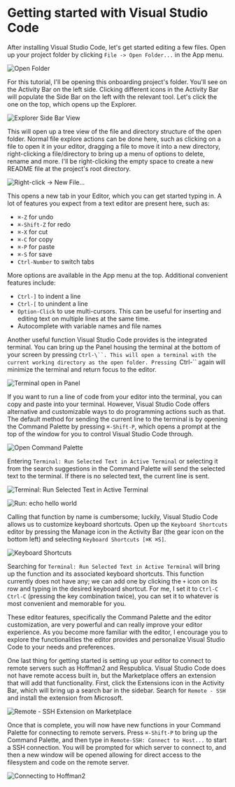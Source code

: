 # Getting started with Visual Studio Code

After installing Visual Studio Code, let's get started editing a few files. Open
up your project folder by clicking `File -> Open Folder...` in the App menu.  

![Open Folder](images/01_00_open_folder.png)

For this tutorial, I'll be opening this onboarding project's folder. You'll see
on the Activity Bar on the left side. Clicking different icons in the Activity
Bar will populate the Side Bar on the left with the relevant tool. Let's click
the one on the top, which opens up the Explorer.

![Explorer Side Bar View](images/01_01_explorer_side_bar.png)

This will open up a tree view of the file and directory structure of the open
folder. Normal file explore actions can be done here, such as clicking on a file
to open it in your editor, dragging a file to move it into a new directory,
right-clicking a file/directory to bring up a menu of options to delete, rename
and more. I'll be right-clicking the empty space to create a new README file at
the project's root directory.

![Right-click -> New File...](images/01_02_new_file.png)

This opens a new tab in your Editor, which you can get started typing in. A lot
of features you expect from a text editor are present here, such as:  

* `⌘-Z` for undo
* `⌘-Shift-Z` for redo
* `⌘-X` for cut
* `⌘-C` for copy
* `⌘-P` for paste
* `⌘-S` for save
* `Ctrl-Number` to switch tabs

More options are available in the App menu at the top. Additional convenient
features include:  

* `Ctrl-]` to indent a line
* `Ctrl-[` to unindent a line
* `Option-Click` to use multi-cursors. This can be useful for inserting and
  editing text on multiple lines at the same time.
* Autocomplete with variable names and file names

Another useful function Visual Studio Code provides is the integrated terminal.
You can bring up the Panel housing the terminal at the bottom of your screen by
pressing `Ctrl-\``. This will open a terminal with the current working directory
as the open folder. Pressing `Ctrl-\`` again will minimize the terminal and
return focus to the editor.  

![Terminal open in Panel](images/01_03_terminal_panel.png)

If you want to run a line of code from your editor into the terminal, you can
copy and paste into your terminal. However, Visual Studio Code offers
alternative and customizable ways to do programming actions such as that. The
default method for sending the current line to the terminal is by opening the
Command Palette by pressing `⌘-Shift-P`, which opens a prompt at the top of the
window for you to control Visual Studio Code through.

![Open Command Palette](images/01_04_command_palette.png)

Entering `Terminal: Run Selected Text in Active Terminal` or selecting it from
the search suggestions in the Command Palette will send the selected text to the
terminal. If there is no selected text, the current line is sent.

![Terminal: Run Selected Text in Active Terminal](images/01_05_run_selected_text.png)

![Run: echo hello world](images/01_06_echo_hello_world.png)

Calling that function by name is cumbersome; luckily, Visual Studio Code allows
us to customize keyboard shortcuts. Open up the `Keyboard Shortcuts` editor by
pressing the Manage icon in the Activity Bar (the gear icon on the bottom left)
and selecting `Keyboard Shortcuts [⌘K ⌘S]`.  

![Keyboard Shortcuts](images/01_07_keyboard_shortcuts.png)

Searching for `Terminal: Run Selected Text in Active Terminal` will bring up the
function and its associated keyboard shortcuts. This function currently does not
have any; we can add one by clicking the `+` icon on its row and typing in the
desired keyboard shortcut. For me, I set it to `Ctrl-C Ctrl-C` (pressing the key
combination twice), you can set it to whatever is most convenient and memorable
for you.  

These editor features, specifically the Command Palette and the editor
customization, are very powerful and can really improve your editor experience.
As you become more familiar with the editor, I encourage you to explore the
functionalities the editor provides and personalize Visual Studio Code to your
needs and preferences.  

One last thing for getting started is setting up your editor to connect to
remote servers such as Hoffman2 and Respublica. Visual Studio Code does not have
remote access built in, but the Marketplace offers an extension that will add
that functionality. First, click the Extensions icon in the Activity Bar, which
will bring up a search bar in the sidebar. Search for `Remote - SSH` and install
the extension from Microsoft.  

![Remote - SSH Extension on Marketplace](images/01_08_remote_ssh_extension.png)

Once that is complete, you will now have new functions in your Command Palette
for connecting to remote servers. Press `⌘-Shift-P` to bring up the Command
Palette, and then type in `Remote-SSH: Connect to Host...` to start a SSH
connection. You will be prompted for which server to connect to, and then a new
window will be opened allowing for direct access to the filesystem and code on
the remote server.

![Connecting to Hoffman2](images/01_09_ssh_hoffman2.png)